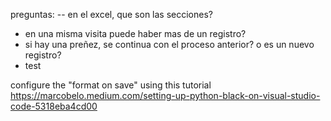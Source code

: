 preguntas:
-- en el excel, que son las secciones?

- en una misma visita puede haber mas de un registro?
- si hay una preñez, se continua con el proceso anterior? o es un nuevo registro?
- test

configure the "format on save" using this tutorial https://marcobelo.medium.com/setting-up-python-black-on-visual-studio-code-5318eba4cd00
